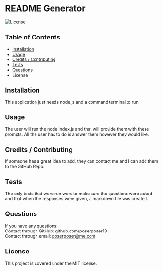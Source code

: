 
  # README Generator
  ![License](https://img.shields.io/badge/license-MIT-brightgreen.svg)

  ## Table of Contents

* [Installation](#installation)
* [Usage](#usage)
* [Credits / Contributing](#contributing)
* [Tests](#tests)
* [Questions](#questions)
* [License](#license)



## Installation 
This application just needs node.js and a command terminal to run

## Usage
The user will run the node index.js and that will provide them with these prompts. All the user has to do is answer them however they would like.

## Credits / Contributing
If someone has a great idea to add, they can contact me and I can add them to the GitHub Repo.

## Tests
The only tests that were run were to make sure the questions were asked and that when the responses were given, a markdown file was created. 

## Questions
If you have any questions:
<br>
Contact through GitHub: github.com/poserposer13
<br>
Contact through email: poserposer@me.com

## License 
This project is covered under the MIT license.

